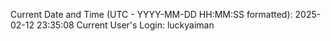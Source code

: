Current Date and Time (UTC - YYYY-MM-DD HH:MM:SS formatted): 2025-02-12 23:35:08
Current User's Login: luckyaiman

